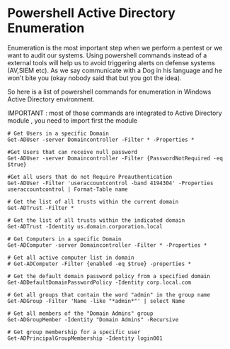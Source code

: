 # Powershell Active Directory Enumeration
Enumeration is the most important step when we perform a pentest or we want to audit our systems.
Using powershell commands instead of a external tools will help us to avoid triggering alerts on defense systems (AV,SIEM etc). As we say communicate with a Dog in his language and he won't bite you (okay nobody said that but you got the idea).

So here is a list of powershell commands for enumeration in Windows Active Directory environment. 

IMPORTANT : most of those commands are integrated to Active Directory module , you need to import first the module


```text
# Get Users in a specific Domain 
Get-ADUser -server Domaincontroller -Filter * -Properties *

#Get Users that can receive null password
Get-ADUser -server Domaincontroller -Filter {PasswordNotRequired -eq $true}

#Get all users that do not Require Preauthentication
Get-ADUser -Filter 'useraccountcontrol -band 4194304' -Properties useraccountcontrol | Format-Table name

# Get the list of all trusts within the current domain
Get-ADTrust -Filter *               

# Get the list of all trusts within the indicated domain
Get-ADTrust -Identity us.domain.corporation.local   

# Get Computers in a specific Domain 
Get-ADComputer -server Domaincontroller -Filter * -Properties *

# Get all active computer list in domain
# Get-ADComputer -Filter {enabled -eq $true} -properties *

# Get the default domain password policy from a specified domain
Get-ADDefaultDomainPasswordPolicy -Identity corp.local.com

# Get all groups that contain the word "admin" in the group name
Get-ADGroup -Filter 'Name -like "*admin*"' | select Name     

# Get all members of the "Domain Admins" group
Get-ADGroupMember -Identity "Domain Admins" -Recursive       

# Get group membership for a specific user
Get-ADPrincipalGroupMembership -Identity login001     

```

